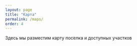 ```yaml
---
layout: page
title: "Карта"
permalink: /maps/
order: 4
---
```

Здесь мы разместим карту поселка и доступных участков 


